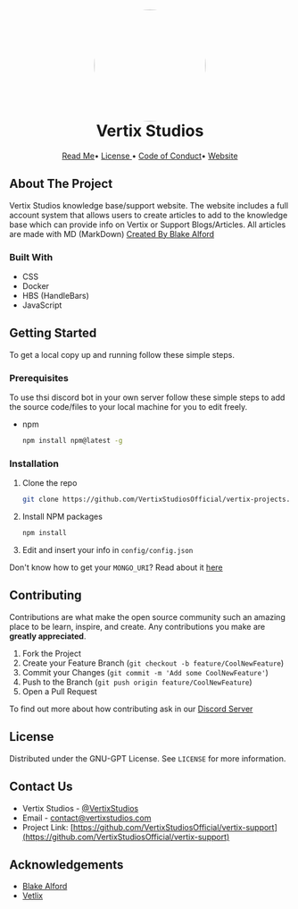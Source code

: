 
<h1 align="center" style="position: relative;">
    <img width="200" style="border-radius: 50%;" src="https://media.discordapp.net/attachments/713720334347534387/847720449193541632/vertix-logo-transparent.png?width=670&height=670"/><br>
    Vertix Studios
</h1>

<p align="center">
    <a href="https://github.com/VertixStudiosOfficial/Branding/blob/main/README.md">Read Me</a>•
    <a href="https://github.com/VertixStudiosOfficial/Branding/blob/main/Legal/LICENSE">License </a>•
     <a href="https://github.com/VertixStudiosOfficial/Branding/blob/main/Legal/CODE_OF_CONDUCT.md">Code of Conduct</a>•
    <a href="https://vertixstudios.com">Website</a>
</p>

<!-- ABOUT THE PROJECT -->
## About The Project

Vertix Studios knowledge base/support website. The website includes a full account system that allows users to create articles to add to the knowledge base which can provide info on Vertix or Support Blogs/Articles. All articles are made with MD (MarkDown) [Created By Blake Alford](https://github.com/blakealford)


### Built With

* CSS
* Docker
* HBS (HandleBars)
* JavaScript


<!-- GETTING STARTED -->
##  Getting Started

To get a local copy up and running follow these simple steps.

### Prerequisites

To use thsi discord bot in your own server follow these simple steps to add the source code/files to your local machine for you to edit freely.
* npm
  ```sh
  npm install npm@latest -g
  ```

### Installation

1. Clone the repo
   ```sh
   git clone https://github.com/VertixStudiosOfficial/vertix-projects.git
   ```
2. Install NPM packages
   ```sh
   npm install
   ```

3. Edit and insert your info in `config/config.json`

Don't know how to get your `MONGO_URI`? Read about it [here](https://docs.mongodb.com/guides/server/drivers/)


<!-- CONTRIBUTING -->
## Contributing

Contributions are what make the open source community such an amazing place to be learn, inspire, and create. Any contributions you make are **greatly appreciated**.

1. Fork the Project
2. Create your Feature Branch (`git checkout -b feature/CoolNewFeature`)
3. Commit your Changes (`git commit -m 'Add some CoolNewFeature'`)
4. Push to the Branch (`git push origin feature/CoolNewFeature`)
5. Open a Pull Request

To find out more about how contributing ask in our [Discord Server](https://vertixstudios.com/discord)

<!-- LICENSE -->
##  License

Distributed under the GNU-GPT License. See `LICENSE` for more information.

<!-- CONTACT -->
##  Contact Us

- Vertix Studios - [@VertixStudios](https://twitter.com/vertixstudios)  
- Email - [contact@vertixstudios.com](https://vertixstudios.com/about)
- Project Link: [https://github.com/VertixStudiosOfficial/vertix-support](https://github.com/VertixStudiosOfficial/vertix-support)

<!-- ACKNOWLEDGEMENTS -->
##  Acknowledgements

* [Blake Alford](https://github.com/blakealford)
* [Vetlix](https://github.com/Vetlix)
